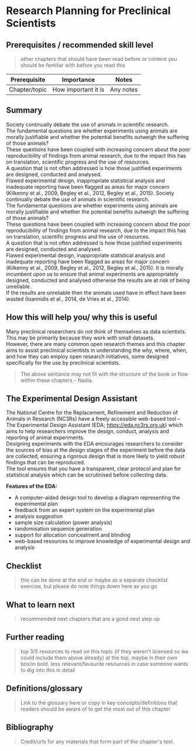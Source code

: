 # Research Planning for Preclinical Scientists

## Prerequisites / recommended skill level
> other chapters that should have been read before or content you should be familiar with before you read this

| Prerequisite | Importance | Notes |
| -------------|----------|------|
| Chapter/topic | How important it is | Any notes |

## Summary
Society continually debate the use of animals in scientific research.  
The fundamental questions are whether experiments using animals are morally justifiable and whether the potential benefits outweigh the suffering of those animals?  
These questions have been coupled with increasing concern about the poor reproducibility of findings from animal research, due to the impact this has on translation, scientific progress and the use of resources.  
A question that is not often addressed is how those justified experiments are designed, conducted and analysed.  
Flawed experimental design, inappropriate statistical analysis and inadequate reporting have been flagged as areas for major concern (Kilkenny et al., 2009, Begley et al., 2012, Begley et al., 2015).
Society continually debate the use of animals in scientific research.  
The fundamental questions are whether experiments using animals are morally justifiable and whether the potential benefits outweigh the suffering of those animals?  
These questions have been coupled with increasing concern about the poor reproducibility of findings from animal research, due to the impact this has on translation, scientific progress and the use of resources.  
A question that is not often addressed is how those justified experiments are designed, conducted and analysed.  
Flawed experimental design, inappropriate statistical analysis and inadequate reporting have been flagged as areas for major concern (Kilkenny et al., 2009, Begley et al., 2012, Begley et al., 2015).
It is morally incumbent upon us to ensure that animal experiments are appropriately designed, conducted and analysed otherwise the results are at risk of being unreliable.  
If the results are unreliable then the animals used have in effect have been wasted (Ioannidis et al., 2014, de Vries et al., 2014).  

## How this will help you/ why this is useful
Many preclinical researchers do not think of themselves as data scientists.  
This may be primarily because they work with small datasets.  
However, there are many common open research themes and this chapter aims to assist preclinical scientists in understanding the why, where, when, and how they can employ open research initiatives, some designed specifically for the use by preclinical scientists.
> The above sentance may not fit with the structure of the book or flow within these chapters - Nadia

## The Experimental Design Assistant
The National Centre for the Replacement, Refinement and Reduction of Animals in Research (NC3Rs) have a freely accessible web-based tool – The Experimental Design Assistant (EDA; https://eda.nc3rs.org.uk) which aims to help researchers improve the design, conduct, analysis and reporting of animal experiments.  
Designing experiments with the EDA encourages researchers to consider the sources of bias at the design stages of the experiment before the data are collected, ensuring a rigorous design that is more likely to yield robust findings that can be reproduced.  
The tool ensures that you have a transparent, clear protocol and plan for statistical analysis which can be scrutinised before collecting data.  

**Features of the EDA:**
* A computer-aided design tool to develop a diagram representing the experimental plan
* feedback from an expert system on the experimental plan 
* analysis suggestion 
* sample size calculation (power analysis)
* randomisation sequence generation 
* support for allocation concealment and blinding 
* web-based resources to improve knowledge of experimental design and analysis 

## Checklist
> this can be done at the end or maybe as a separate checklist exercise, but please do note things down here as you go

## What to learn next
> recommended next chapters that are a good next step up

## Further reading
> top 3/5 resources to read on this topic (if they weren't licensed so we could include them above already) at the top, maybe in their own box/in bold.
> less relevant/favourite resources in case someone wants to dig into this in detail

## Definitions/glossary
> Link to the glossary here or copy in key concepts/definitions that readers should be aware of to get the most out of this chapter

## Bibliography
> Credit/urls for any materials that form part of the chapter's text.

